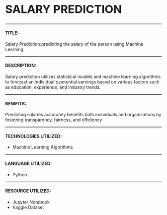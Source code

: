 <h1 style="font-size:36px;">SALARY PREDICTION</h1>

<hr style="border: none; border-top: 1px dotted #999;"/>

<h4>TITLE:</h4>
<p>Salary Prediction:predicting the salary of the person using Machine Learning</p>
<hr style="border: none; border-top: 1px dotted #999;"/>
<h4>DESCRIPTION:</h4>
<p>Salary prediction utilizes statistical models and machine learning algorithms to forecast an individual's potential earnings based on various factors such as education, experience, and industry trends.</p>
<hr style="border: none; border-top: 1px dotted #999;"/>
<h4>BENIFITS:</h4>
<P>Predicting salaries accurately benefits both individuals and organizations by fostering transparency, fairness, and efficiency</P>
<hr style="border: none; border-top: 1px dotted #999;"/>
<h4>TECHNOLOGIES UTILIZED:</h4>
<ul>
  <li>Machine Learning Algorithms</li>
</ul>
<hr style="border: none; border-top: 1px dotted #999;"/>
<h4>LANGUAGE UTILIZED:</h4>
<ul>
  <li>Python</li>
</ul>
<hr style="border: none; border-top: 1px dotted #999;"/>
<h4>RESOURCE UTILIZED:</h4>
<ul>
  <li>Jupyter Notebook</li>
  <li>Kaggle Dataset</li>
</ul>
